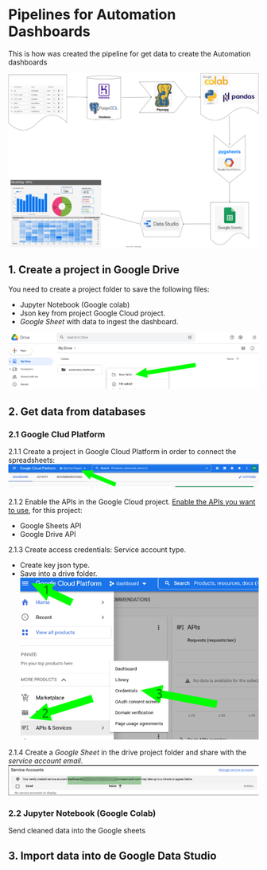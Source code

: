 # Pipelines for Automation Dashboards

This is how was created the pipeline for get data to create the Automation dashboards

![general_pipeline](assets/pipeline.drawio.svg)


## 1. Create a project in Google Drive

You need to create a project folder to save the following files:
* Jupyter Notebook (Google colab)
* Json key from project Google Cloud project.
* *Google Sheet* with data to ingest the dashboard.

![drive_folder](assets/drive_folder.png)

## 2. Get data from databases

### 2.1 Google Clud Platform

2.1.1 Create a project in Google Cloud Platform in order to connect the spreadsheets:
![new_project](assets/new_project.png)

2.1.2 Enable the APIs in the Google Cloud project. [Enable the APIs you want to use](https://developers.google.com/workspace/guides/enable-apis), for this project:  
* Google Sheets API 
* Google Drive API

2.1.3 Create access credentials: Service account type.
* Create key json type.
* Save into a drive folder.
![credentials](assets/credentials.png)

2.1.4 Create a *Google Sheet* in the drive project folder and share with the *service account email*.
![email](assets/email.png)

### 2.2 Jupyter Notebook (Google Colab)


Send cleaned data into the Google sheets

## 3. Import data into de Google Data Studio